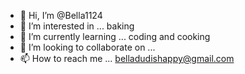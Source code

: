 - 👋 Hi, I’m @Bella1124
- 👀 I’m interested in ... baking
- 🌱 I’m currently learning ... coding and cooking
- 💞️ I’m looking to collaborate on ...
- 📫 How to reach me ... belladudishappy@gmail.com

<!---
Bella1124/Bella1124 is a ✨ special ✨ repository because its `README.md` (this file) appears on your GitHub profile.
You can click the Preview link to take a look at your changes.
--->
